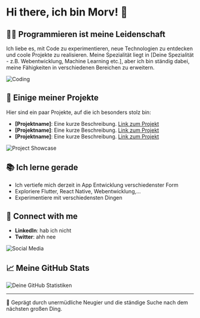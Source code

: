 # Hi there, ich bin Morv! 👋

## 👨‍💻 Programmieren ist meine Leidenschaft

Ich liebe es, mit Code zu experimentieren, neue Technologien zu entdecken und coole Projekte zu realisieren. Meine Spezialität liegt in [Deine Spezialität - z.B. Webentwicklung, Machine Learning etc.], aber ich bin ständig dabei, meine Fähigkeiten in verschiedenen Bereichen zu erweitern.

![Coding](https://media.giphy.com/media/ln7z2eWriiQAllfVcn/giphy.gif)

## 🚀 Einige meiner Projekte

Hier sind ein paar Projekte, auf die ich besonders stolz bin:

- **[Projektname]**: Eine kurze Beschreibung. [Link zum Projekt](URL)
- **[Projektname]**: Eine kurze Beschreibung. [Link zum Projekt](URL)
- **[Projektname]**: Eine kurze Beschreibung. [Link zum Projekt](URL)

![Project Showcase](URL_zu_einem_Projekt-Showcase-GIF_oder_Bild)

## 📚 Ich lerne gerade

- Ich vertiefe mich derzeit in App Entwicklung verschiedenster Form
- Exploriere Flutter, React Native, Webentwicklung,...
- Experimentiere mit verschiedensten Dingen

## 🤝 Connect with me

- **LinkedIn**: hab ich nicht
- **Twitter**: ahh nee

![Social Media](https://media.giphy.com/media/iDCLcl7D81aYsWVRbd/giphy.gif)

## 📈 Meine GitHub Stats

![Deine GitHub Statistiken](https://github-readme-stats.vercel.app/api?username=KeksBombe&show_icons=true&theme=radical)

---

💪 Geprägt durch unermüdliche Neugier und die ständige Suche nach dem nächsten großen Ding.
